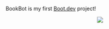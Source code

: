 BookBot is my first [Boot.dev](https://www.boot.dev) project!

<p align="center">
  <img src="https://api.boot.dev/v1/users/public/76e4d5ef-eed9-410b-bd47-92436c93b0e0/thumbnail" >
</p>
